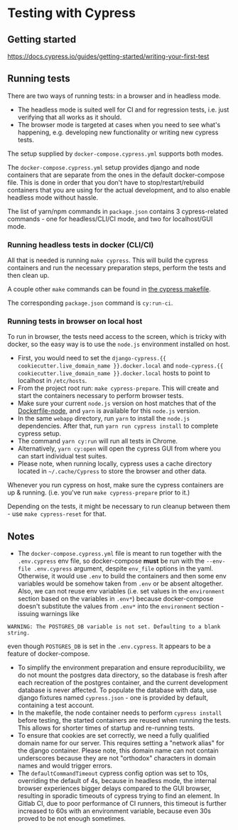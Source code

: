 # Testing with Cypress

## Getting started 

https://docs.cypress.io/guides/getting-started/writing-your-first-test

## Running tests

There are two ways of running tests: in a browser and in headless mode.

* The headless mode is suited well for CI and for regression tests, i.e. 
  just verifying that all works as it should. 
* The browser mode is targeted at cases when you need to see what's happening, e.g. developing
  new functionality or writing new cypress tests.

The setup supplied by `docker-compose.cypress.yml` supports both modes.

The `docker-compose.cypress.yml` setup provides django and node containers that are separate from the ones 
in the default docker-compose file. This is done in order that you don't have to stop/restart/rebuild containers
that you are using for the actual development, and to also enable headless mode without hassle.

The list of yarn/npm commands in `package.json` contains 3 cypress-related commands - one for headless/CLI/CI mode,
and two for localhost/GUI mode.

### Running headless tests in docker (CLI/CI)

All that is needed is running `make cypress`. This will build the cypress containers and run the necessary
preparation steps, perform the tests and then clean up.

A couple other `make` commands can be found in [the cypress makefile](../Makefile-cypress).

The corresponding `package.json` command is `cy:run-ci`.

### Running tests in browser on local host

To run in browser, the tests need access to the screen, which is tricky with docker, so the easy way is 
to use the `node.js` environment installed on host.

* First, you would need to set the `django-cypress.{{ cookiecutter.live_domain_name }}.docker.local` 
  and `node-cypress.{{ cookiecutter.live_domain_name }}.docker.local` hosts to point to localhost in `/etc/hosts`.
* From the project root run: `make cypress-prepare`. This will create and start the containers necessary
  to perform browser tests.
* Make sure your current `node.js` version on host matches that of the [Dockerfile-node](../Dockerfile-node), 
  and `yarn` is available for this `node.js` version.
* In the same `webapp` directory, run `yarn` to install the `node.js` dependencies.
  After that, run `yarn run cypress install` to complete cypress setup.
* The command `yarn cy:run` will run all tests in Chrome.
* Alternatively, `yarn cy:open` will open the cypress GUI from where you can start individual test suites.
* Please note, when running locally, cypress uses a cache directory located in `~/.cache/Cypress` to store
  the browser and other data.

Whenever you run cypress on host, make sure the cypress containers are up & running. 
(i.e. you've run `make cypress-prepare` prior to it.)

Depending on the tests, it might be necessary to run cleanup between them - use `make cypress-reset` for that. 

## Notes

* The `docker-compose.cypress.yml` file is meant to run together with the `.env.cypress` env file, so docker-compose
  **must** be run with the `--env-file .env.cypress` argument, despite `env_file` options in the yaml. 
  Otherwise, it would use `.env` to build the containers
  and then some env variables would be somehow taken from `.env` or be absent altogether.
  Also, we can not reuse env variables (i.e. set values in the `environment` section based on the variables in `.env*`)
  because docker-compose doesn't substitute the values from `.env*` into the `environment` section - 
  issuing warnings like 
```
WARNING: The POSTGRES_DB variable is not set. Defaulting to a blank string.
```
  even though `POSTGRES_DB` is set in the `.env.cypress`.
  It appears to be a feature of docker-compose.   
* To simplify the environment preparation and ensure reproducibility,
  we do not mount the postgres data directory, so the database is fresh after each recreation of the postgres
  container, and the current development database is never affected. To populate the database with data, 
  use django fixtures named `cypress.json` - one is provided by default, containing a test account. 
* In the makefile, the node container needs to perform `cypress install` before testing,
  the started containers are reused when running the tests. This allows for shorter times of startup and re-running tests.
* To ensure that cookies are set correctly, we need a fully qualified domain name for our server.
  This requires setting a "network alias" for the django container. Please note, this domain name can not contain
  underscores because they are not "orthodox" characters in domain names and would trigger errors.
* The `defaultCommandTimeout` cypress config option was set to 10s, overriding the default of 4s, because in headless mode, 
  the internal browser experiences bigger delays compared to the GUI browser, resulting 
  in sporadic timeouts of cypress trying to find an element. In Gitlab CI, due to poor performance of CI runners, 
  this timeout is further increased to 60s with an environment variable, because even 30s
  proved to be not enough sometimes.
